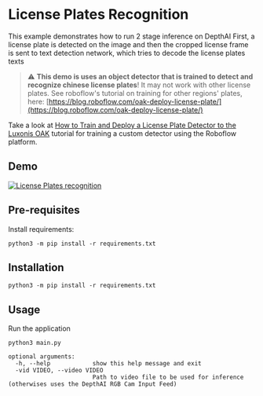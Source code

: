 # License Plates Recognition

This example demonstrates how to run 2 stage inference on DepthAI
First, a license plate is detected on the image and then the cropped license frame is sent to text detection network, 
which tries to decode the license plates texts

> :warning: **This demo is uses an object detector that is trained to detect and recognize chinese license plates**! It may not work with other license plates.  See roboflow's tutorial on training for other regions' plates, here: [https://blog.roboflow.com/oak-deploy-license-plate/](https://blog.roboflow.com/oak-deploy-license-plate/)

Take a look at [How to Train and Deploy a License Plate Detector to the Luxonis OAK](https://blog.roboflow.com/oak-deploy-license-plate/) tutorial for training a custom detector using the Roboflow platform.

## Demo

[![License Plates recognition](https://user-images.githubusercontent.com/5244214/111202991-c62f3980-85c4-11eb-8bce-a3c517abeca1.gif)](https://www.youtube.com/watch?v=tB_-mVVNIro "License Plates recognition on DepthAI")

## Pre-requisites

Install requirements:
```
python3 -m pip install -r requirements.txt
```

## Installation

```
python3 -m pip install -r requirements.txt
```

## Usage

Run the application

```
python3 main.py

optional arguments:
  -h, --help            show this help message and exit
  -vid VIDEO, --video VIDEO
                        Path to video file to be used for inference (otherwises uses the DepthAI RGB Cam Input Feed)
```
